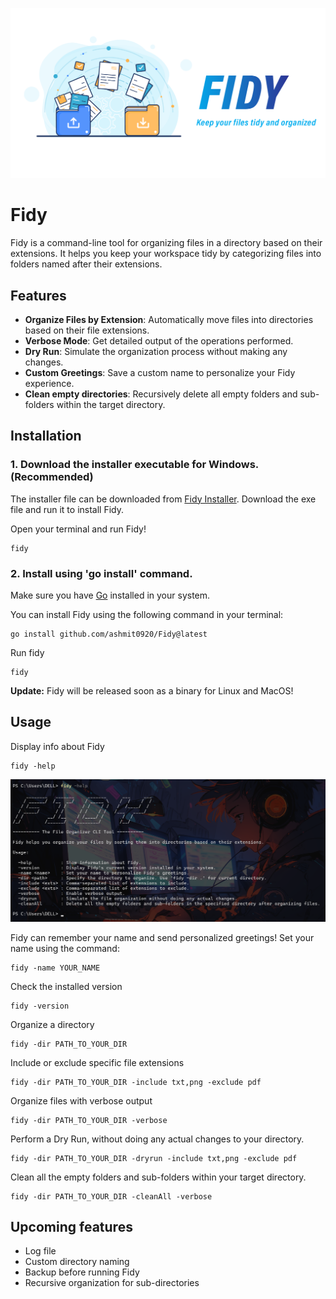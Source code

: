 ![Fidy](./assets/fidy.png)

# Fidy

Fidy is a command-line tool for organizing files in a directory based on their extensions. It helps you keep your workspace tidy by categorizing files into folders named after their extensions.

## Features

- **Organize Files by Extension**: Automatically move files into directories based on their file extensions.
- **Verbose Mode**: Get detailed output of the operations performed.
- **Dry Run**: Simulate the organization process without making any changes.
- **Custom Greetings**: Save a custom name to personalize your Fidy experience.
- **Clean empty directories**: Recursively delete all empty folders and sub-folders within the target directory.

## Installation

### 1. Download the installer executable for Windows. (Recommended)

The installer file can be downloaded from [Fidy Installer](./deployment/fidy_Installer.exe). Download the exe file and run it to install Fidy.

Open your terminal and run Fidy!
```
fidy
```

### 2. Install using 'go install' command.

Make sure you have [Go](https://go.dev/doc/install) installed in your system.

You can install Fidy using the following command in your terminal:
```
go install github.com/ashmit0920/Fidy@latest
```

Run fidy
```
fidy
```
**Update:** Fidy will be released soon as a binary for Linux and MacOS!

## Usage

Display info about Fidy
```
fidy -help
```
![help](./assets/help.png)

Fidy can remember your name and send personalized greetings! Set your name using the command:
```
fidy -name YOUR_NAME
```

Check the installed version
```
fidy -version
```

Organize a directory
```
fidy -dir PATH_TO_YOUR_DIR
```

Include or exclude specific file extensions
```
fidy -dir PATH_TO_YOUR_DIR -include txt,png -exclude pdf
```

Organize files with verbose output
```
fidy -dir PATH_TO_YOUR_DIR -verbose
```

Perform a Dry Run, without doing any actual changes to your directory.
```
fidy -dir PATH_TO_YOUR_DIR -dryrun -include txt,png -exclude pdf
```

Clean all the empty folders and sub-folders within your target directory.
```
fidy -dir PATH_TO_YOUR_DIR -cleanAll -verbose
```

## Upcoming features

- Log file
- Custom directory naming
- Backup before running Fidy
- Recursive organization for sub-directories